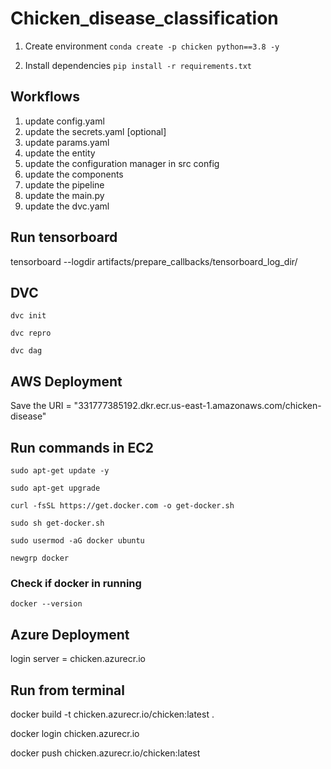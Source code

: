 # Chicken_disease_classification

1. Create environment
`conda create -p chicken python==3.8 -y`

2. Install dependencies
`pip install -r requirements.txt`

## Workflows

1. update config.yaml
2. update the secrets.yaml [optional]
3. update params.yaml
4. update the entity
5. update the configuration manager in src config
6. update the components
7. update the pipeline
8. update the main.py
9. update the dvc.yaml

## Run tensorboard
tensorboard --logdir artifacts/prepare_callbacks/tensorboard_log_dir/

## DVC

`dvc init`

`dvc repro`

`dvc dag`


## AWS Deployment 

Save the URI = "331777385192.dkr.ecr.us-east-1.amazonaws.com/chicken-disease"

## Run commands in EC2 

`sudo apt-get update -y`

`sudo apt-get upgrade`

`curl -fsSL https://get.docker.com -o get-docker.sh`

`sudo sh get-docker.sh`

`sudo usermod -aG docker ubuntu`

`newgrp docker`

### Check if docker in running 

`docker --version`


## Azure Deployment 

login server = chicken.azurecr.io 



## Run from terminal

docker build -t chicken.azurecr.io/chicken:latest .

docker login chicken.azurecr.io

docker push chicken.azurecr.io/chicken:latest


